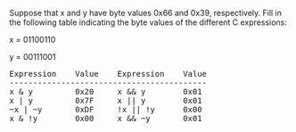 Suppose that x and y have byte values 0x66 and 0x39, respectively. Fill in the following table indicating the byte values of the different C expressions:

x = 01100110

y = 00111001

<pre>
Expression    Value    Expression    Value
------------------------------------------
x & y         0x20     x && y        0x01
x | y         0x7F     x || y        0x01
~x | ~y       0xDF     !x || !y      0x00
x & !y        0x00     x && ~y       0x01
</pre>

